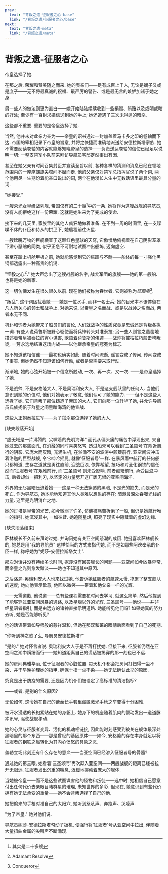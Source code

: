 ```yaml
---
prev:
  text: "背叛之遗-征服者之心-base"
  link: "/背叛之遗/征服者之心/base"
next:
  text: "背叛之遗-meta"
  link: "/背叛之遗/meta"
---
```


# 背叛之遗-征服者之心

帝皇选择了她.

在那之后, 荣耀和赞美随之而来. 她的表亲们——足有成百上千人, 无论是嫡子又或是庶子——无不将最真诚的祝福、最严厉的警告、或是最无言的嫉妒加诸于她之身.

另一些人的做法则更为直白——她开始陆陆续续收到一些捐赠、贿赂以及或明或暗的好处; 至少有一百封求婚信送到她的手上; 她还遭遇了三次未得逞的暗杀.

这些都不重要. 重要的是帝皇选择了她.

当然, 他并未对此亲力亲为——帝皇的诏书通过一封加盖着马卡多之印的卷轴而下达. 帝国的宰相记录下帝皇的旨意, 并将之快捷而准确地派送给安德拉斯塔家族. 她不需要阅读卷轴的内容就能够知晓帝皇的选择——负责送达卷轴的信使已经足以说明一切: 一整支禁军小队前来拜访导航员宅邸定然事出有因.

甚至在她父亲有时间召集封臣并宣读圣旨以前, 各种各样的猜测和消息已经在领地范围内的一座座螺旋尖塔间不胫而走. 他的父亲仅对禁军总指挥官说了两个词, 两个他用尽一生期盼着能亲口说出的词, 两个在他漫长人生中无数话语里最具分量的词.

"她接受."

一艘荣光女皇级战列舰, 帝国仅有的二十艘[^1]中的一条. 她将作为这艘战舰的导航员, 没有人能拒绝这样一份荣耀, 这就是她生来为了完成的使命.

接下来的几天里, 家族里的其他人疯狂地做着准备. 在不到一周的时间里, 在一支喋喋不休的仆臣和侍从的拱卫下, 她启程前往火星.

一艘睥睨万物的巨舰横亘于这颗红色星球的天穹, 它傲慢地俯视着在自己阴影笼罩下渺小瑟缩的同类, 似乎正急不可耐地试图冲出船坞, 迈向虚空.

甚至在踏上机舱甲板之前, 她就能感觉到它的焦躁与不耐——船体的每一寸强化黑钢都透露出一种高贵的饥渴.

"坚毅之心[^2]." 她大声念出了这艘战舰的名字, 战犬军团的旗舰——她的第一艘船. 也将是她的新家.

这一切仿佛发生在很久很久以前. 现在他们被称为吞世者, 它则被称为*征服者*[^3].

"叛乱", 这个词困扰着她——她是一位水手, 而非一名士兵; 她的目光本不该停留在凡人所关心的领土和战争上. 对她来说, 以帝皇之名而战、或是以战帅之名而战, 两者本无不同.

机仆和饲者为她带来了船员们的言论, 人们就战争的性质究竟是忠诚还是背叛各执一词. 有些人说荷鲁斯被野心驱使而将兵锋转头对准泰拉; 另一些人则言之凿凿地描述着帝皇被泰拉的宵小谋害, 歌颂着荷鲁斯的伟迹——战帅将摧枯拉朽般击垮叛徒, 一劳永逸地结束这场内战——以他继承帝皇的冠冕为标志.

她不知道该相信谁——最初也确实如此. 随着时间流逝, 谣言变成了传闻, 传闻变成了事实. 但她仍然不知道该如何行动, 或者是否需要采取行动.

渐渐地, 她的心弦开始被一个信念所触动, 一次、再一次、又一次. ——是帝皇选择了她.

不是战帅, 不是安格隆大人, 不是奥瑞利安大人, 不是这支舰队里的任何人. 当他们意识到她的价值时, 他们对她表示了敬意, 他们认可了她的能力. ——但不是这些人选择了她. 它们背叛了那位铸造了帝国的大人, 它们向那一位升华了她, 并允许导航员氏族扬帆于群星之间黑暗海湾的他宣战.

这些人正朝泰拉进军——为了弑杀那位选择了她的大人.

[缺失段落开始]

"虚无域是一片沸腾的, 尖啸着的光明海洋." 面孔从偏头痛的痛苦中浮现出来, 来自她过去的那些面孔, 在消融的同时喜笑怒骂. 透过船壳可以看到'三圣颂号'在附近航行的阴影. 它庞大而灰暗, 充满生机, 在汹涌不安的波涛中颠簸前行. 亚空间波冲击着洛迦的巨型战舰, 令它呻吟摇晃, 就像'征服者号'一样. 在暴风雨中航行的任何船只都知道, 生存之道就是勇往直前, 迎战巨浪, 依靠希望, 技巧和对圣化钢铁的信任. 然而'征服者号'在艰难前行, 而'三圣颂号'则未受影响. 前者颠簸前行, 承受巨浪冲击, 后者却似一把利刃, 以坚定的力量劈开这广袤无垠的亚空间海洋.

外界的无尽黑暗压迫着她——这是一种无法穿透的黑暗, 不是光的缺失, 而是光的死亡. 作为导航员, 她本能地知道其他人类难以想象的存在: 暗潮最深处吞噬光线的力量. 这里是光明消亡之地.

她的灯塔是皇帝的光芒, 如今微弱了许多, 仿佛被痛苦折磨了一般, 但仍是她航行唯一的指引. 她沉浸其中, 一如往昔. 她追随星炬, 照亮了现实中隐藏着的虚幻边缘.

[缺失段落结束]

萨林舰长不久前来拜访过她, 并询问她有关亚空间怒潮的成因. 她挺喜欢萨林舰长的, 她总是用"我的导航员" 这样恰当的方式来指代她, 而不是如那些阿谀奉承的仆臣一样, 称呼她为"妮莎-安德拉斯塔女士".

那次对话并没有持续多长时间, 妮莎没有回答舰长的问题——亚空间如今凶暴异常, 而帝皇之光则愈发黯淡——她也不知道其中原因.

之后洛迦-奥瑞利安大人也来找过她, 他告诉她征服者的航速太慢, 拖累了整支舰队的速度; 她向他表示歉意, 他回以微笑——带着和他父亲一样的光辉.

——无需道歉, 他说道——总有些课程需要花时间去学习, 就这么简单. 然后他提到了能够穿过亚空间风暴的通路, 以及星炬以外的光辉. 三圣颂号——他说——并非经星语者指引, 而是由远方的诸神直接示明道路. 她能听见他们吗? 如果她真的努力去听, 她是否能够听见?

他的话语带着如导师般的慈祥温和, 但她在那双和蔼的眼睛后面看到了自己的死期.

"你听到神之歌了么, 导航员安德拉斯塔?"

"是的." 她对怀言者说. 奥瑞利安大人于是不再打扰她. 但接下来, 征服者仍然在亚空间之潮中蹒跚而行——她知道距离自己的谎话被揭穿的那一刻也已不远.

她的房间典雅华丽, 位于征服者的心脏位置. 每天机仆都会把房间打扫得一尘不染、并于早晚护理她的指甲, 确保十指一尘不染——她无法确认此举的原因.

究竟是出于防疫的需要, 还是因为机仆们被设定了高标准的清洁指标?

——或者, 是别的什么原因?

无论如何, 这令她在自己的蕾丝长手套里藏匿激光手枪之举变得十分困难.

被汗水浸透的长袍紧贴在她的身躯上. 她身下的机座随着肌肉的颤动发出一道道脉冲讯号, 驱使战舰移动.

她的心灵与征服者变异、污化的机魂相链接, 因此能时刻感受到被关在舰体最深处黑暗里的那个东西——那是曾经的基因原体——如今, 安格隆的存在本身就足以将征服者的钢铁之躯转化为其内心愤怒的具象之恶.

盖勒立场此刻还有什么存在的意义——当亚空间已经渗入征服者号的骨髓?

通过她的第三眼, 她看着'三圣颂号'再次跃入亚空间——两艘战舰的距离已经被拉开无限远. 征服者发出沉重的喘息, 迟缓地挪动着庞大的舰体.

当她被帝皇——而不是这些试图谋害他的怪物和叛徒——选中时, 她相信自己愿意付出任何代价去亲眼目睹群星的璀璨, 未知世界的多彩. 但现在, 她意识到有些代价拥有她无法承受的重量——她不会背叛选择了自己的他.

她把偷来的手枪对准自己的太阳穴, 她听到怒吼声、奔跑声、哭嚎声.

"为了帝皇." 她对他们说.

导航员妮莎-安德拉斯塔勾动了扳机, 便强行将'征服者'号从亚空间中拉出, 伴随着大量扭曲金属的尖叫声不断涌现.

[^1]: 其实是二十多艘

[^2]: Adamant Resolve

[^3]: Conqueror

